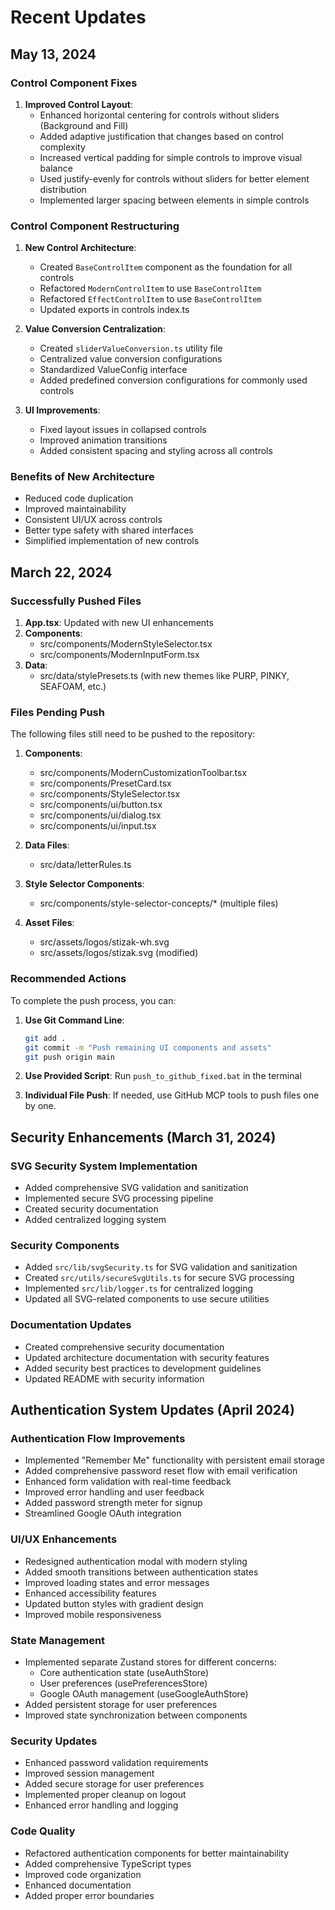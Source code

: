 # Recent Updates

## May 13, 2024

### Control Component Fixes

1. **Improved Control Layout**:
   - Enhanced horizontal centering for controls without sliders (Background and Fill)
   - Added adaptive justification that changes based on control complexity
   - Increased vertical padding for simple controls to improve visual balance
   - Used justify-evenly for controls without sliders for better element distribution
   - Implemented larger spacing between elements in simple controls

### Control Component Restructuring

1. **New Control Architecture**:
   - Created `BaseControlItem` component as the foundation for all controls
   - Refactored `ModernControlItem` to use `BaseControlItem`
   - Refactored `EffectControlItem` to use `BaseControlItem`
   - Updated exports in controls index.ts

2. **Value Conversion Centralization**:
   - Created `sliderValueConversion.ts` utility file
   - Centralized value conversion configurations
   - Standardized ValueConfig interface
   - Added predefined conversion configurations for commonly used controls

3. **UI Improvements**:
   - Fixed layout issues in collapsed controls
   - Improved animation transitions
   - Added consistent spacing and styling across all controls

### Benefits of New Architecture

- Reduced code duplication
- Improved maintainability
- Consistent UI/UX across controls
- Better type safety with shared interfaces
- Simplified implementation of new controls

## March 22, 2024

### Successfully Pushed Files

1. **App.tsx**: Updated with new UI enhancements
2. **Components**:
   - src/components/ModernStyleSelector.tsx
   - src/components/ModernInputForm.tsx
3. **Data**:
   - src/data/stylePresets.ts (with new themes like PURP, PINKY, SEAFOAM, etc.)

### Files Pending Push

The following files still need to be pushed to the repository:

1. **Components**:
   - src/components/ModernCustomizationToolbar.tsx
   - src/components/PresetCard.tsx
   - src/components/StyleSelector.tsx
   - src/components/ui/button.tsx
   - src/components/ui/dialog.tsx
   - src/components/ui/input.tsx

2. **Data Files**:
   - src/data/letterRules.ts

3. **Style Selector Components**:
   - src/components/style-selector-concepts/* (multiple files)

4. **Asset Files**:
   - src/assets/logos/stizak-wh.svg
   - src/assets/logos/stizak.svg (modified)

### Recommended Actions

To complete the push process, you can:

1. **Use Git Command Line**:
   ```bash
   git add .
   git commit -m "Push remaining UI components and assets"
   git push origin main
   ```

2. **Use Provided Script**:
   Run `push_to_github_fixed.bat` in the terminal

3. **Individual File Push**:
   If needed, use GitHub MCP tools to push files one by one.

## Security Enhancements (March 31, 2024)

### SVG Security System Implementation
- Added comprehensive SVG validation and sanitization
- Implemented secure SVG processing pipeline
- Created security documentation
- Added centralized logging system

### Security Components
- Added `src/lib/svgSecurity.ts` for SVG validation and sanitization
- Created `src/utils/secureSvgUtils.ts` for secure SVG processing
- Implemented `src/lib/logger.ts` for centralized logging
- Updated all SVG-related components to use secure utilities

### Documentation Updates
- Created comprehensive security documentation
- Updated architecture documentation with security features
- Added security best practices to development guidelines
- Updated README with security information

## Authentication System Updates (April 2024)

### Authentication Flow Improvements
- Implemented "Remember Me" functionality with persistent email storage
- Added comprehensive password reset flow with email verification
- Enhanced form validation with real-time feedback
- Improved error handling and user feedback
- Added password strength meter for signup
- Streamlined Google OAuth integration

### UI/UX Enhancements
- Redesigned authentication modal with modern styling
- Added smooth transitions between authentication states
- Improved loading states and error messages
- Enhanced accessibility features
- Updated button styles with gradient design
- Improved mobile responsiveness

### State Management
- Implemented separate Zustand stores for different concerns:
  - Core authentication state (useAuthStore)
  - User preferences (usePreferencesStore)
  - Google OAuth management (useGoogleAuthStore)
- Added persistent storage for user preferences
- Improved state synchronization between components

### Security Updates
- Enhanced password validation requirements
- Improved session management
- Added secure storage for user preferences
- Implemented proper cleanup on logout
- Enhanced error handling and logging

### Code Quality
- Refactored authentication components for better maintainability
- Added comprehensive TypeScript types
- Improved code organization
- Enhanced documentation
- Added proper error boundaries